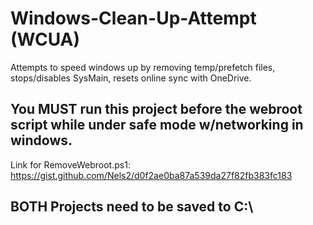 # Windows-Clean-Up-Attempt (WCUA)
Attempts to speed windows up by removing temp/prefetch files, stops/disables SysMain, resets online sync with OneDrive. 

## You MUST run this project before the webroot script while under safe mode w/networking in windows.
Link for RemoveWebroot.ps1: https://gist.github.com/Nels2/d0f2ae0ba87a539da27f82fb383fc183
## BOTH Projects need to be saved to C:\
